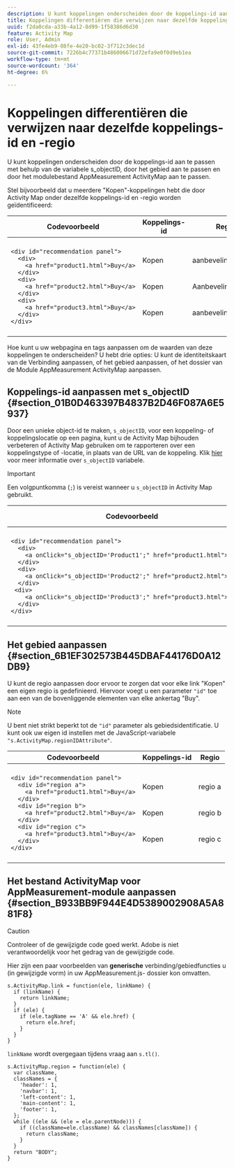 ```yaml
---
description: U kunt koppelingen onderscheiden door de koppelings-id aan te passen met de variabele s_objectID, door het gebied aan te passen en door het modulebestand van de module AppMeasurement ActivityMap aan te passen.
title: Koppelingen differentiëren die verwijzen naar dezelfde koppelings-id en -regio
uuid: f2da0cda-a33b-4a12-8d99-1f58386d6d30
feature: Activity Map
role: User, Admin
exl-id: 43fe4eb9-08fe-4e20-bc02-3f712c3dec1d
source-git-commit: 7226b4c77371b486006671d72efa9e0f0d9eb1ea
workflow-type: tm+mt
source-wordcount: '364'
ht-degree: 6%

---
```


# Koppelingen differentiëren die verwijzen naar dezelfde koppelings-id en -regio

U kunt koppelingen onderscheiden door de koppelings-id aan te passen met behulp van de variabele s_objectID, door het gebied aan te passen en door het modulebestand AppMeasurement ActivityMap aan te passen.

Stel bijvoorbeeld dat u meerdere &quot;Kopen&quot;-koppelingen hebt die door Activity Map onder dezelfde koppelings-id en -regio worden geïdentificeerd:

<table id="table_3020E2C0175D455C84E794CF51BE5A93">
 <thead>
  <tr>
   <th colname="col1" class="entry"> Codevoorbeeld </th>
   <th colname="col2" class="entry"> Koppelings-id </th>
   <th colname="col3" class="entry"> Regio </th>
  </tr>
 </thead>
  <tbody>
  <tr>
   <td colname="col1">
    <code>&lt;div&nbsp;id="recommendation&nbsp;panel"&gt;</code><br/>
    <code>&nbsp;&nbsp;&lt;div&gt;</code><br/>
    <code>&nbsp;&nbsp;&nbsp;&nbsp;&lt;a&nbsp;href="product1.html"&gt;Buy&lt;/a&gt;</code><br/>
    <code>&nbsp;&nbsp;&lt;/div&gt;</code><br/>
    <code>&nbsp;&nbsp;&lt;div&gt;</code><br/>
    <code>&nbsp;&nbsp;&nbsp;&nbsp;&lt;a&nbsp;href="product2.html"&gt;Buy&lt;/a&gt;</code><br/>
    <code>&nbsp;&nbsp;&lt;/div&gt;</code><br/>
    <code>&nbsp;&nbsp;&lt;div&gt;</code><br/>
    <code>&nbsp;&nbsp;&nbsp;&nbsp;&lt;a&nbsp;href="product3.html"&gt;Buy&lt;/a&gt;</code><br/>
    <code>&nbsp;&nbsp;&lt;/div&gt;</code><br/>
    <code>&lt;/div&gt;</code>
   </td>
   <td colname="col2">
     <br/>
     <br/>
    Kopen<br/>
     <br/>
     <br/>
    Kopen<br/>
     <br/>
     <br/>
    Kopen<br/>
     <br/>
     <br/>
   </td> 
   <td colname="col3">
     <br/>
     <br/>
    aanbevelingspaneel<br/>
     <br/>
     <br/>
    Aanbevelingspaneel<br/>
     <br/>
     <br/>
    aanbevelingspaneel<br/>
     <br/>
     <br/>
   </td>
  </tr>
 </tbody>
</table>

Hoe kunt u uw webpagina en tags aanpassen om de waarden van deze koppelingen te onderscheiden? U hebt drie opties: U kunt de identiteitskaart van de Verbinding aanpassen, of het gebied aanpassen, of het dossier van de Module AppMeasurement ActivityMap aanpassen.

## Koppelings-id aanpassen met s_objectID {#section_01B0D463397B4837B2D46F087A6E5937}

Door een unieke object-id te maken, `s_objectID`, voor een koppeling- of koppelingslocatie op een pagina, kunt u de Activity Map bijhouden verbeteren of Activity Map gebruiken om te rapporteren over een koppelingstype of -locatie, in plaats van de URL van de koppeling. Klik [hier](https://experienceleague.adobe.com/docs/analytics/implementation/vars/page-vars/page-variables.html) voor meer informatie over `s_objectID` variabele.

>[!IMPORTANT]
>
>Een volgpuntkomma (`;`) is vereist wanneer u `s_objectID` in Activity Map gebruikt.
<table id="table_9439A5F320304E439A19842CF3EBA456">
 <thead>
  <tr>
   <th colname="col02" class="entry"> Codevoorbeeld </th>
   <th colname="col2" class="entry"> Koppelings-id </th>
   <th colname="col3" class="entry"> Regio </th>
  </tr>
 </thead>
 <tbody>
  <tr>
   <td colname="col02">
    <code>&lt;div&nbsp;id="recommendation&nbsp;panel"&gt;</code><br/>
    <code>&nbsp;&nbsp;&lt;div&gt;</code><br/>
    <code>&nbsp;&nbsp;&nbsp;&nbsp;&lt;a&nbsp;onClick="s_objectID='Product1';"&nbsp;href="product1.html"&gt;Buy&lt;/a&gt;</code><br/>
    <code>&nbsp;&nbsp;&lt;/div&gt;</code><br/>
    <code>&nbsp;&nbsp;&lt;div&gt; </code><br/>
    <code>&nbsp;&nbsp;&nbsp;&nbsp;&lt;a&nbsp;onClick="s_objectID='Product2';"&nbsp;href="product2.html"&gt;Buy&lt;/a&gt;</code><br/>
    <code>&nbsp;&nbsp;&lt;/div&gt; </code><br/>
    <code>&nbsp;&lt;div&gt; </code><br/>
    <code>&nbsp;&nbsp;&nbsp;&nbsp;&lt;a&nbsp;onClick="s_objectID='Product3';"&nbsp;href="product3.html"&gt;Buy&lt;/a&gt;</code><br/>
    <code>&nbsp;&nbsp;&lt;/div&gt;</code><br/>
    <code>&lt;/div&gt;</code>
   </td> 
   <td colname="col2">
     <br/>
     <br/>
    Product1<br/>
     <br/>
     <br/>
    Product2<br/>
     <br/>
     <br/>
    Product3<br/>
     <br/>
     <br/>
   </td> 
   <td colname="col3">
     <br/>
     <br/>
    aanbevelingspaneel<br/>
     <br/>
     <br/>
    Aanbevelingspaneel<br/>
     <br/>
     <br/>
    aanbevelingspaneel<br/>
     <br/>
     <br/>
   </td>
  </tr>
 </tbody>
</table>

## Het gebied aanpassen {#section_6B1EF302573B445DBAF44176D0A12DB9}

U kunt de regio aanpassen door ervoor te zorgen dat voor elke link &quot;Kopen&quot; een eigen regio is gedefinieerd. Hiervoor voegt u een parameter `"id"` toe aan een van de bovenliggende elementen van elke ankertag &quot;Buy&quot;.

>[!NOTE]
>U bent niet strikt beperkt tot de `"id"` parameter als gebiedsidentificatie. U kunt ook uw eigen id instellen met de JavaScript-variabele `"s.ActivityMap.regionIDAttribute"`.
>
>
><table id="table_250DB52A869C466B942517BABA1C287B">
 <thead>
  <tr>
   <th colname="col02" class="entry"> Codevoorbeeld </th>
   <th colname="col2" class="entry"> Koppelings-id </th>
   <th colname="col3" class="entry"> Regio </th>
  </tr>
 </thead>
 <tbody>
  <tr>
   <td colname="col02">
    <code>&lt;div&nbsp;id="recommendation&nbsp;panel"&gt;</code><br/>
    <code>&nbsp;&nbsp;&lt;div&nbsp;id="region&nbsp;a"&gt;</code><br/>
    <code>&nbsp;&nbsp;&nbsp;&nbsp;&lt;a&nbsp;href="product1.html"&gt;Buy&lt;/a&gt;</code><br/>
    <code>&nbsp;&nbsp;&lt;/div&gt;</code><br/>
    <code>&nbsp;&nbsp;&lt;div&nbsp;id="region&nbsp;b"&gt;</code><br/>
    <code>&nbsp;&nbsp;&nbsp;&nbsp;&lt;a&nbsp;href="product2.html"&gt;Buy&lt;/a&gt;</code><br/>
    <code>&nbsp;&nbsp;&lt;/div&gt;</code><br/>
    <code>&nbsp;&nbsp;&lt;div&nbsp;id="region&nbsp;c"&gt;</code><br/>
    <code>&nbsp;&nbsp;&nbsp;&nbsp;&lt;a&nbsp;href="product3.html"&gt;Buy&lt;/a&gt;</code><br/>
    <code>&nbsp;&nbsp;&lt;/div&gt;</code><br/>
    <code>&lt;/div&gt;</code>
   </td> 
   <td colname="col2">
     <br/>
     <br/>
    Kopen<br/>
     <br/>
     <br/>
    Kopen<br/>
     <br/>
     <br/>
    Kopen<br/>
     <br/>
     <br/>
   </td> 
   <td colname="col3">
     <br/>
     <br/>
    regio a<br/>
     <br/>
     <br/>
    regio b<br/>
     <br/>
     <br/>
    regio c<br/>
     <br/>
     <br/>
   </td>
  </tr>
 </tbody>
</table>

## Het bestand ActivityMap voor AppMeasurement-module aanpassen {#section_B933BB9F944E4D5389002908A5A881F8}

>[!CAUTION]
Controleer of de gewijzigde code goed werkt. Adobe is niet verantwoordelijk voor het gedrag van de gewijzigde code.

Hier zijn een paar voorbeelden van **generische** verbinding/gebiedfuncties u (in gewijzigde vorm) in uw AppMeasurement.js- dossier kon omvatten.

```
s.ActivityMap.link = function(ele, linkName) {
  if (linkName) {
    return linkName;
  }
  if (ele) {
    if (ele.tagName == 'A' && ele.href) {
      return ele.href;
    }
  }
}
```

`linkName` wordt overgegaan tijdens vraag aan `s.tl()`.

```
s.ActivityMap.region = function(ele) {
  var className,
  classNames = {
    'header': 1,
    'navbar': 1,
    'left-content': 1,
    'main-content': 1,
    'footer': 1,
  }; 
  while ((ele && (ele = ele.parentNode))) {
    if ((className=ele.className) && classNames[className]) {
      return className;
    }
  }
  return "BODY";
}
```
